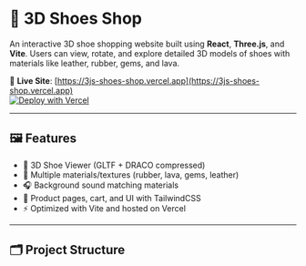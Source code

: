 # 👟 3D Shoes Shop

An interactive 3D shoe shopping website built using **React**, **Three.js**, and **Vite**. Users can view, rotate, and explore detailed 3D models of shoes with materials like leather, rubber, gems, and lava.

🚀 **Live Site**: [https://3js-shoes-shop.vercel.app](https://3js-shoes-shop.vercel.app)  
[![Deploy with Vercel](https://vercel.com/button)](https://3js-shoes-shop.vercel.app)

---

## 🖼️ Features

- 🧭 3D Shoe Viewer (GLTF + DRACO compressed)
- 🎨 Multiple materials/textures (rubber, lava, gems, leather)
- 🎧 Background sound matching materials
- 🛒 Product pages, cart, and UI with TailwindCSS
- ⚡ Optimized with Vite and hosted on Vercel

---

## 🗂️ Project Structure


